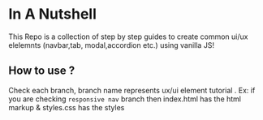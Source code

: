 # In A Nutshell

This Repo is a collection of step by step guides to create common ui/ux elelemnts (navbar,tab, modal,accordion etc.) using vanilla JS!

## How to use ?

Check each branch, branch name represents ux/ui element tutorial . Ex: if you are checking `responsive nav` branch then index.html has the html markup & styles.css has the styles
